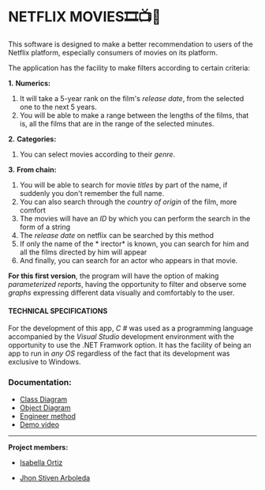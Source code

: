   # **NETFLIX MOVIES**🎞️📺🎥

This software is designed to make a better recommendation to users of the Netflix platform, especially consumers of movies on its platform.

The application has the facility to make filters according to certain criteria:

**1.** **Numerics:**

   1.  It will take a 5-year rank on the film's *release date*, from the selected one to the next 5 years.
   1.   You will be able to make a range between the lengths of the films, that is, all the films that are in the range of the selected minutes.
  
**2.** **Categories:**

  1.  You can select movies according to their *genre*.
  
**3.** **From chain:**

  1.   You will be able to search for movie *titles* by part of the name, if suddenly you don't remember the full name.
  2.  You can also search through the *country of origin* of the film, more comfort
  3. The movies will have an *ID* by which you can perform the search in the form of a string
  4.  The *release date* on netflix can be searched by this method
  5. If only the name of the * irector* is known, you can search for him and all the films directed by him will appear
  6. And finally, you can search for an actor who appears in that movie.



**For this first version**, the program will have the option of making *parameterized reports*, having the opportunity to filter and observe some *graphs* expressing different data visually and comfortably to the user.

#### TECHNICAL SPECIFICATIONS

For the development of this app, *C #* was used as a programming language accompanied by the *Visual Studio* development environment with the opportunity to use the .NET Framwork option.
It has the facility of being an app to run in *any OS* regardless of the fact that its development was exclusive to Windows.

### Documentation:

- [Class Diagram](https://github.com/StivenArboleda/NetflixMovies/blob/master/NetflixMovies/Doscumentation/Class%20Diagram.pdf "Class Diagram")
- [Object Diagram](https://github.com/StivenArboleda/NetflixMovies/blob/master/NetflixMovies/Doscumentation/Object%20Diagram.pdf " Object Diagram")
- [Engineer method](https://github.com/StivenArboleda/NetflixMovies/blob/master/NetflixMovies/Doscumentation/EngineeringMethod.pdf "Engineer method")
- [Demo video](https://youtu.be/-J4dSvfLZvg "Demo video")


------------


**Project members:**

- [Isabella Ortiz](https://github.com/isabellaortiz5 "Isabella Ortiz")

- [Jhon Stiven Arboleda](https://github.com/StivenArboleda "Jhon Stiven Arboleda")
